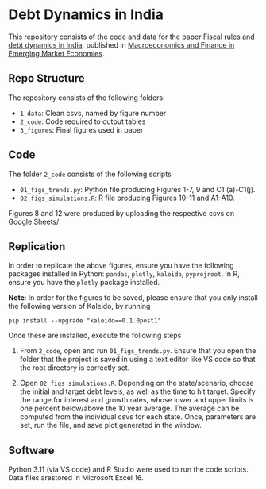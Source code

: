 # Debt Dynamics in India

This repository consists of the code and data for the paper [Fiscal rules and debt dynamics in India](https://www.tandfonline.com/doi/abs/10.1080/17520843.2020.1796733), published in [Macroeconomics and Finance in Emerging Market Economies](https://www.tandfonline.com/journals/reme20).

## Repo Structure

The repository consists of the following folders:

- `1_data`:  Clean csvs, named by figure number
- `2_code`:  Code required to output tables
- `3_figures`:  Final figures used in paper

## Code

The folder `2_code` consists of the following scripts

- `01_figs_trends.py`: Python file producing Figures 1-7, 9 and C1 (a)-C1(j).
- `02_figs_simulations.R`:  R file producing Figures 10-11 and A1-A10.

Figures 8 and 12 were produced by uploading the respective csvs on Google Sheets/

## Replication 

In order to replicate the above figures, ensure you have the following packages installed in Python: `pandas`, `plotly`, `kaleido`, `pyprojroot`. In R, ensure you have the `plotly` package installed.

**Note**: In order for the figures to be saved, please ensure that you only install the following version of Kaleido, by running

`pip install --upgrade "kaleido==0.1.0post1"`

Once these are installed, execute the following steps

1. From `2_code`, open and run `01_figs_trends.py`. Ensure that you open the folder that the project is saved in using a text editor like VS code so that the root directory is correctly set.

2. Open `02_figs_simulations.R`. Depending on the state/scenario, choose the initial and target debt levels, as well as the time to hit target. Specify the range for interest and growth rates, whose lower and upper limits is one percent below/above the 10 year average. The average can be computed from the individual csvs for each state. Once, parameters are set, run the file, and save plot generated in the window. 

## Software

Python 3.11 (via VS code) and R Studio were used to run the code scripts. Data files arestored in Microsoft Excel 16.







